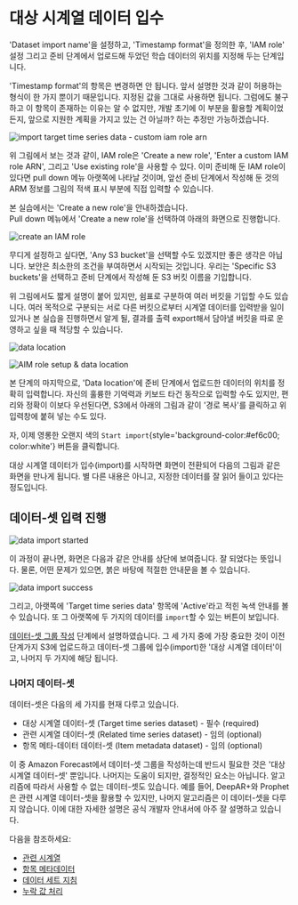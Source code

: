# 대상 시계열 데이터 입수

'Dataset import name'을 설정하고, 'Timestamp format'을 정의한 후, 'IAM role' 설정 그리고
준비 단계에서 업로드해 두었던 학습 데이터의 위치를 지정해 두는 단계입니다.

'Timestamp format'의 항목은 변경하면 안 됩니다.
앞서 설명한 것과 같이 허용하는 형식이 한 가지 뿐이기 때문입니다. 지정된 값을 그대로 사용하면 됩니다.
그럼에도 불구하고 이 항목이 존재하는 이유는 알 수 없지만,
개발 초기에 이 부분을 활용할 계획이었든지, 앞으로 지원한 계획을 가지고 있는 건 아닐까?
하는 추정만 가능하겠습니다.

![import target time series data - custom iam role arn](/images/forecast/steps/03-00-iam-custom.png)

위 그림에서 보는 것과 같이, IAM role은 'Create a new role', 'Enter a custom IAM role ARN',
그리고 'Use existing role'을 사용할 수 있다. 이미 준비해 둔 IAM role이 있다면 pull down 메뉴
아랫쪽에 나타날 것이며, 앞선 준비 단계에서 작성해 둔 것의 ARM 정보를 그림의 적색 표시 부분에
직접 입력할 수 있습니다.

본 실습에서는 'Create a new role'을 안내하겠습니다.  
Pull down 메뉴에서 'Create a new role'을 선택하여 아래의 화면으로 진행합니다.

![create an IAM role](/images/forecast/steps/03-02-create-an-iam-role.png)

무디게 설정하고 싶다면, 'Any S3 bucket'을 선택할 수도 있겠지만 좋은 생각은 아닙니다.
보안은 최소한의 조건을 부여하면서 시작되는 것입니다. 우리는 'Specific S3 buckets'을
선택하고 준비 단계에서 작성해 둔 S3 버킷 이름을 기입합니다.

위 그림에서도 짧게 설명이 붙어 있지만, 쉼표로 구분하여 여러 버킷을 기입할 수도 있습니다.
여러 목적으로 구분되는 서로 다른 버킷으로부터 시계열 데이터를 입력받을 일이 있거나
본 실습을 진행하면서 알게 될, 결과를 출력 export해서 담아낼 버킷을 따로 운영하고
싶을 때 적당할 수 있습니다.

![data location](/images/forecast/steps/03-01-s3-data-location.png) 

![AIM role setup & data location](/images/forecast/steps/03-03-success-you-created-an-iam-role-data-location.png)

본 단계의 마지막으로, 'Data location'에 준비 단계에서 업로드한 데이터의 위치를 정확히
입력합니다. 자신의 훌륭한 기억력과 키보드 타건 동작으로 입력할 수도 있지만,
편리와 정확이 이보다 우선된다면, S3에서 아래의 그림과 같이 '경로 복사'를 클릭하고
위 입력창에 붙혀 넣는 수도 있다.

자, 이제 영롱한 오랜지 색의 `Start import`{style='background-color:#ef6c00; color:white'} 버튼을 클릭합니다.

대상 시계열 데이터가 입수(import)를 시작하면 화면이 전환되어 다음의 그림과 같은 화면을 만나게 됩니다.
별 다른 내용은 아니고, 지정한 데이터를 잘 읽어 들이고 있다는 정도입니다.

## 데이터-셋 입력 진행

![data import started](/images/forecast/steps/04-01-data-import-started.png)

이 과정이 끝나면, 화면은 다음과 같은 안내를 상단에 보여줍니다. 잘 되었다는 뜻입니다.
물론, 어떤 문제가 있으면, 붉은 바탕에 적절한 안내문을 볼 수 있습니다.

![data import success](/images/forecast/steps/04-02-successfully-imported.png)

그리고, 아랫쪽에 'Target time series data' 항목에 'Active'라고 적힌 녹색 안내를 볼 수 있습니다.
또 그 아랫쪽에 두 가지의 데이터를 `import`할 수 있는 버튼이 보입니다.

[데이터-셋 그룹 작성](/forecast/handson-labs/dataset-groups/) 단계에서
설명하였습니다.
그 세 가지 중에 가장 중요한 것이 이전 단계가지 S3에 업로드하고 데이터-셋 그룹에 입수(import)한
'대상 시계열 데이터'이고, 나머지 두 가지에 해당 됩니다.

### 나머지 데이터-셋

데이터-셋은 다음의 세 가지를 현재 다루고 있습니다.

* 대상 시계열 데이터-셋 (Target time series dataset) - 필수 (required)
* 관련 시계열 데이터-셋 (Related time series dataset) - 임의 (optional)
* 항목 메타-데이터 데이터-셋 (Item metadata dataset) - 임의 (optional)

이 중 Amazon Forecast에서 데이터-셋 그룹을 작성하는데 반드시 필요한 것은 '대상 시계열 데이터-셋' 뿐입니다.
나머지는 도움이 되지만, 결정적인 요소는 아닙니다. 알고리즘에 따라서 사용할 수 없는 데이터-셋도 있습니다.
예를 들어, DeepAR+와 Prophet은 관련 시계열 데이터-셋을 활용할 수 있지만, 나머지 알고리즘은
이 데이터-셋을 다루지 않습니다.
이에 대한 자세한 설명은 공식 개발자 안내서에 아주 잘 설명하고 있습니다.

다음을 참조하세요:

* [관련 시계열](https://docs.aws.amazon.com/ko_kr/forecast/latest/dg/related-time-series-datasets.html)
* [항목 메타데이터](https://docs.aws.amazon.com/ko_kr/forecast/latest/dg/item-metadata-datasets.html)
* [데이터 세트 지침](https://docs.aws.amazon.com/ko_kr/forecast/latest/dg/dataset-import-guidelines-troubleshooting.html)
* [누락 값 처리](https://docs.aws.amazon.com/ko_kr/forecast/latest/dg/howitworks-missing-values.html)
